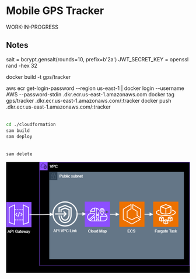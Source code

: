 # Mobile GPS Tracker

WORK-IN-PROGRESS

## Notes

salt = bcrypt.gensalt(rounds=10, prefix=b'2a')
JWT_SECRET_KEY = openssl rand -hex 32

docker build -t gps/tracker

aws ecr get-login-password --region us-east-1 | docker login --username AWS --password-stdin <YOUR ACCT ID>.dkr.ecr.us-east-1.amazonaws.com
docker tag gps/tracker <YOUR ACCT ID>.dkr.ecr.us-east-1.amazonaws.com/<AN ECR REPOSITORY>:tracker
docker push <YOUR ACCT ID>.dkr.ecr.us-east-1.amazonaws.com/<AN ECR REPOSITORY>:tracker

```bash

cd ./cloudformation
sam build
sam deploy

````

```bash

sam delete

```


<p align="center">
  <img src="./assets/img/nw1.png" />
</p>